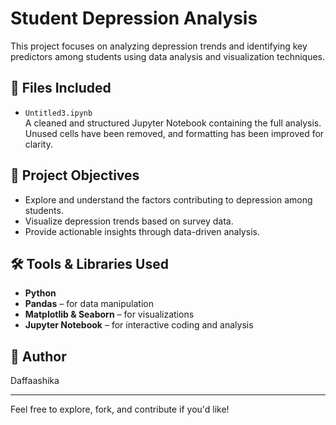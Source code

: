 # Student Depression Analysis

This project focuses on analyzing depression trends and identifying key predictors among students using data analysis and visualization techniques.

## 📁 Files Included

- `Untitled3.ipynb`  
  A cleaned and structured Jupyter Notebook containing the full analysis. Unused cells have been removed, and formatting has been improved for clarity.

## 🎯 Project Objectives

- Explore and understand the factors contributing to depression among students.
- Visualize depression trends based on survey data.
- Provide actionable insights through data-driven analysis.

## 🛠 Tools & Libraries Used

- **Python**
- **Pandas** – for data manipulation
- **Matplotlib & Seaborn** – for visualizations
- **Jupyter Notebook** – for interactive coding and analysis

## 👤 Author

Daffaashika

---

Feel free to explore, fork, and contribute if you'd like!
